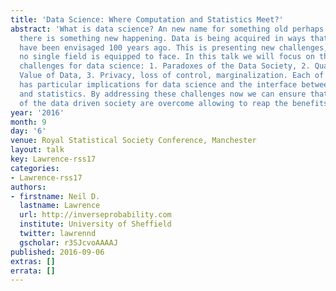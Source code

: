 ```yaml
---
title: 'Data Science: Where Computation and Statistics Meet?'
abstract: 'What is data science? An new name for something old perhaps. Nevertheless
  there is something new happening. Data is being acquired in ways that could never
  have been envisaged 100 years ago. This is presenting new challenges, and ones that
  no single field is equipped to face. In this talk we will focus on three separate
  challenges for data science: 1. Paradoxes of the Data Society, 2. Quantifying the
  Value of Data, 3. Privacy, loss of control, marginalization. Each of these challenges
  has particular implications for data science and the interface between computation
  and statistics. By addressing these challenges now we can ensure that the pitfalls
  of the data driven society are overcome allowing to reap the benefits.'
year: '2016'
month: 9
day: '6'
venue: Royal Statistical Society Conference, Manchester
layout: talk
key: Lawrence-rss17
categories:
- Lawrence-rss17
authors:
- firstname: Neil D.
  lastname: Lawrence
  url: http://inverseprobability.com
  institute: University of Sheffield
  twitter: lawrennd
  gscholar: r3SJcvoAAAAJ
published: 2016-09-06
extras: []
errata: []
---
```

